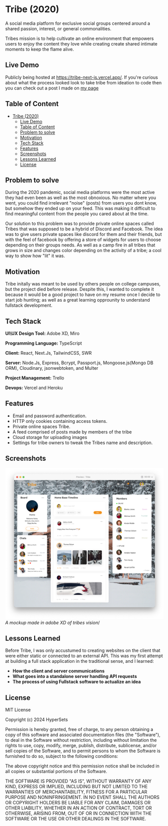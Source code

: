 
# Tribe (2020)

A social media platform for exclusive social groups centered around a shared passion, interest, or general commonalities.

Tribes mission is to help cultivate an online environment that empowers users to enjoy the content they love while creating create shared intimate moments to keep the flame alive.

## Live Demo

Publicly being hosted at https://tribe-next-js.vercel.app/. If you're curious about what the process looked look to take tribe from ideation to code then you can check out a post I made on [my page](https://www.anthonygayflor.com/tribe)

## Table of Content
- [Tribe (2020)](#tribe-2020)
  - [Live Demo](#live-demo)
  - [Table of Content](#table-of-content)
  - [Problem to solve](#problem-to-solve)
  - [Motivation](#motivation)
  - [Tech Stack](#tech-stack)
  - [Features](#features)
  - [Screenshots](#screenshots)
  - [Lessons Learned](#lessons-learned)
  - [License](#license)
## Problem to solve

During the 2020 pandemic, social media platforms were the most active they had even been as well as the most obnoxious. No matter where you went, you could find irrelevant "noise" (posts) from users you dont know, but somehow they ended up on your feed. This was making it difficult to find meaningful content from the people you cared about at the time.

Our solution to this problem was to provide private online spaces called Tribes that was supposed to be a hybrid of Discord and Facebook. The idea was to give users private spaces like discord for them and their friends, but with the feel of facebook by offering a store of widgets for users to choose depending on their groups needs. As well as a camp fire in all tribes that grows in size and changes color depending on the activity of a tribe; a cool way to show how "lit" it was. 

## Motivation

Tribe initally was meant to be used by others people on college campuses, but the project died before release. Despite this, I wanted to complete it because it would be a good project to have on my resume once I decide to start job hunting; as well as a great learning opprounity to understand fullstack development.

## Tech Stack

**UI\UX Design Tool:** Adobe XD, Miro

**Programming Language:** TypeScript

**Client:** React, Next.Js, TailwindCSS, SWR

**Server:** Node.Js, Express, Bcrypt, Passport.js, Mongoose.js(Mongo DB ORM), Cloudinary, jsonwebtoken, and Multer

**Project Management:** Trello

**Devops:** Vercel and Heroku

## Features

- Email and password authentication.
- HTTP only cookies containing  access tokens.
- Private online spaces Tribe.
- A feed comprised of posts made by members of the tribe
- Cloud storage for uploading images
- Settings for tribe owners to tweak the Tribes name and description.

## Screenshots

![Presets Page](./assets/images/Adobe_XD_Mockup.png)
*A mockup made in adobe XD of tribes vision*/

## Lessons Learned

Before Tribe, I was only accustumed to creating websites on the client that were either static or connected to an external API. This was my first attempt at building a full stack application in the traditional sense, and I learned:
- **How the client and server communications**
- **What goes into a standalone server handling API requests**
- **The process of using Fullstack software to actualize an idea**
  
## License

MIT License

Copyright (c) 2024 HyperSets

Permission is hereby granted, free of charge, to any person obtaining a copy of
this software and associated documentation files (the "Software"), to deal in
the Software without restriction, including without limitation the rights to
use, copy, modify, merge, publish, distribute, sublicense, and/or sell copies of
the Software, and to permit persons to whom the Software is furnished to do so,
subject to the following conditions:

The above copyright notice and this permission notice shall be included in all
copies or substantial portions of the Software.

THE SOFTWARE IS PROVIDED "AS IS", WITHOUT WARRANTY OF ANY KIND, EXPRESS OR
IMPLIED, INCLUDING BUT NOT LIMITED TO THE WARRANTIES OF MERCHANTABILITY, FITNESS
FOR A PARTICULAR PURPOSE AND NONINFRINGEMENT. IN NO EVENT SHALL THE AUTHORS OR
COPYRIGHT HOLDERS BE LIABLE FOR ANY CLAIM, DAMAGES OR OTHER LIABILITY, WHETHER
IN AN ACTION OF CONTRACT, TORT OR OTHERWISE, ARISING FROM, OUT OF OR IN
CONNECTION WITH THE SOFTWARE OR THE USE OR OTHER DEALINGS IN THE SOFTWARE.

